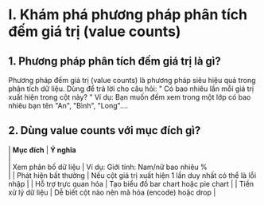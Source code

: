 # I. Khám phá phương pháp phân tích đếm giá trị (value counts)
## 1. Phương pháp phân tích đếm giá trị là gì?
Phương pháp đếm giá trị (value counts) là phương pháp siêu hiệu quả trong phân tích dữ liệu. Dùng để trả lời cho câu hỏi: " Có bao nhiêu lần mỗi giá trị xuất hiện trong cột này? "
Ví dụ: Bạn muốn đếm xem trong một lớp có bao nhiêu bạn tên "An", "Bình", "Long"....

## 2. Dùng value counts với mục đích gì?
|                 **Mục đích**            |               **Ý nghĩa**                       
             |  
| Xem phân bố dữ liệu                     | Ví dụ: Giới tính: Nam/nữ bao nhiêu %            
             |
| Phát hiện bất thường                    | Nếu cột giá trị xuất hiện 1 lần duy nhất có thể là lỗi nhập  |
| Hỗ trợ trực quan hóa                    | Tạo biểu đồ bar chart hoặc pie chart                         |
| Tiền xử lý dữ liệu                      | Dễ biết cột nào nên mã hóa (encode) hoặc drop                |
